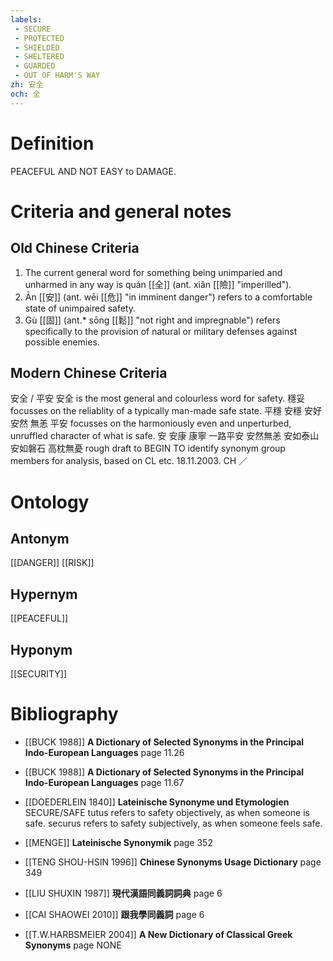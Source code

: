 ```yaml
---
labels: 
 - SECURE
 - PROTECTED
 - SHIELDED
 - SHELTERED
 - GUARDED
 - OUT OF HARM'S WAY
zh: 安全
och: 全
---
```


# Definition
PEACEFUL AND NOT EASY to DAMAGE.
# Criteria and general notes
## Old Chinese Criteria
1. The current general word for something being unimparied and unharmed in any way is quán [[全]] (ant. xiǎn [[險]] "imperilled").
2. Ān [[安]] (ant. wēi [[危]] "in imminent danger") refers to a comfortable state of unimpaired safety.
3. Gù [[固]] (ant.* sōng [[鬆]] "not right and impregnable") refers specifically to the provision of natural or military defenses against possible enemies.
## Modern Chinese Criteria
安全 / 平安
安全 is the most general and colourless word for safety.
穩妥 focusses on the reliablity of a typically man-made safe state.
平穩
安穩
安好
安然
無恙
平安 focusses on the harmoniously even and unperturbed, unruffled character of what is safe.
安
安康
康寧
一路平安
安然無恙
安如泰山
安如磐石
高枕無憂
rough draft to BEGIN TO identify synonym group members for analysis, based on CL etc. 18.11.2003. CH ／
# Ontology

## Antonym
[[DANGER]]
[[RISK]]
## Hypernym
[[PEACEFUL]]
## Hyponym
[[SECURITY]]
# Bibliography
- [[BUCK 1988]]
**A Dictionary of Selected Synonyms in the Principal Indo-European Languages** page 11.26

- [[BUCK 1988]]
**A Dictionary of Selected Synonyms in the Principal Indo-European Languages** page 11.67

- [[DOEDERLEIN 1840]]
**Lateinische Synonyme und Etymologien** 
SECURE/SAFE
tutus refers to safety objectively, as when someone is safe.
securus refers to safety subjectively, as when someone feels safe.
- [[MENGE]]
**Lateinische Synonymik** page 352

- [[TENG SHOU-HSIN 1996]]
**Chinese Synonyms Usage Dictionary** page 349

- [[LIU SHUXIN 1987]]
**現代漢語同義詞詞典** page 6

- [[CAI SHAOWEI 2010]]
**跟我學同義詞** page 6

- [[T.W.HARBSMEIER 2004]]
**A New Dictionary of Classical Greek Synonyms** page NONE
